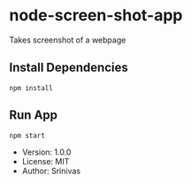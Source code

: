 # node-screen-shot-app

Takes screenshot of a webpage

## Install Dependencies

```
npm install
```

## Run App

```
npm start
```

- Version: 1.0.0
- License: MIT
- Author: Srinivas
